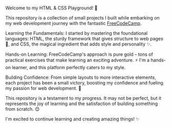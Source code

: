 Welcome to my HTML & CSS Playground! 🎉

This repository is a collection of small projects I built while embarking on my web development journey with the fantastic <a href="https://www.freecodecamp.org/">FreeCodeCamp</a>.

Learning the Fundamentals: I started by mastering the foundational languages: HTML, the sturdy framework that gives structure to web pages 🧱, and CSS, the magical ingredient that adds style and personality ✨.

Hands-on Learning: FreeCodeCamp's approach is pure gold – tons of practical exercises that make learning an exciting adventure. ⚡ I'm a hands-on learner, and this platform perfectly caters to my style.

Building Confidence: From simple layouts to more interactive elements, each project has been a small victory, boosting my confidence and fueling my passion for web development. 🚀

This repository is a testament to my progress. It may not be perfect, but it represents the joy of learning and the satisfaction of building something from scratch. 😊

I'm excited to continue learning and creating amazing things! ✨
